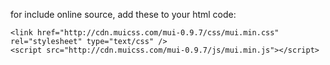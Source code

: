 for include online source, add these to your html code:
  <!-- load MUI -->
    <link href="http://cdn.muicss.com/mui-0.9.7/css/mui.min.css" rel="stylesheet" type="text/css" />
    <script src="http://cdn.muicss.com/mui-0.9.7/js/mui.min.js"></script>
    
